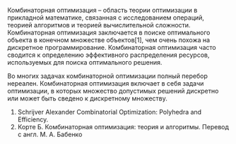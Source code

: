Комбинаторная оптимизация – область теории оптимизации в прикладной математике, связанная с исследованием операций, теорией алгоритмов и теорией вычислительной сложности. Комбинаторная оптимизация заключается в поиске оптимального объекта в конечном множестве объектов[1], чем очень похожа на дискретное программирование. Комбинаторная оптимизация часто сводится к определению эффективного распределения ресурсов, используемых для поиска оптимального решения.

Во многих задачах комбинаторной оптимизации полный перебор нереален. Комбинаторная оптимизация включает в себя задачи оптимизации, в которых множество допустимых решений дискретно или может быть сведено к дискретному множеству.

1. Schrijver Alexander Combinatorial Optimization: Polyhedra and Efficiency.
2. Корте Б. Комбинаторная оптимизация: теория и алгоритмы. Перевод с англ. М. А. Бабенко
